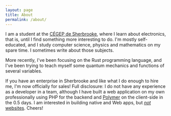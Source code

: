```yaml
---
layout: page
title: About
permalink: /about/
---
```


I am a student at the [CÉGEP de Sherbrooke](http://cegepsherbrooke.qc.ca/),
where I learn about electronics, that is, until I find something more
interesting to do. I'm mostly self-educated, and I study computer science,
physics and mathematics on my spare time. I sometimes write about those
subjects.

More recently, I've been focusing on the Rust programming language, and I've
been trying to teach myself some quantum mechanics and functions of several
variables.

If you have an enterprise in Sherbrooke and like what I do enough to hire me,
I'm now officially for sales! Full disclosure: I do not have any experience as a
developer in a team, although I have built a web application on my own
professionally using PHP for the backend and [Polymer](https://www.polymer-project.org/)
on the client-side in the 0.5 days. I am interested in building native and
Web apps, but [_not_ websites](https://www.joomla.org/). Cheers!
